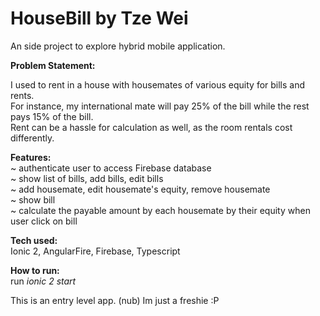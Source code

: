 # HouseBill by Tze Wei

An side project to explore hybrid mobile application.

<b>Problem Statement:</b>

I used to rent in a house with housemates of various equity for bills and rents.
 <br> For instance, my international mate will pay 25% of the bill while the rest pays 15% of the bill.
  <br> Rent can be a hassle for calculation as well, as the room rentals cost differently.

<b>Features:</b>
<br>
~ authenticate user to access Firebase database<br>
~ show list of bills, add bills, edit bills<br>
~ add housemate, edit housemate's equity, remove housemate<br>
~ show bill<br>
~ calculate the payable amount by each housemate by their equity when user click on bill<br>

<b>Tech used:</b><br>
Ionic 2, AngularFire, Firebase, Typescript

<b>How to run:</b><br>
run <i>ionic 2 start</i>




This is an entry level app. (nub)
Im just a freshie :P
